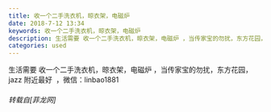 ```yaml
---
title: 收一个二手洗衣机，晾衣架，电磁炉
date: 2018-7-12 13:34
keywords: 收一个二手洗衣机，晾衣架，电磁炉
description: 生活需要 收一个二手洗衣机，晾衣架，电磁炉 ，当传家宝的勿扰，东方花园， jazz 附近最好  ，微信：linbao1881
categories: used
---
```

<td class="t_f" id="postmessage_1504666">

生活需要 收一个二手洗衣机，晾衣架，电磁炉 ，当传家宝的勿扰，东方花园， jazz 附近最好  ，微信：linbao1881</td>
###### 转载自[菲龙网]